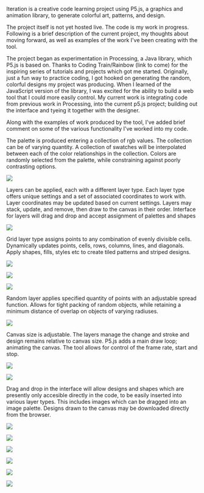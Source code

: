 

Iteration is a creative code learning project using P5.js, a graphics and animation library, to generate colorful art, patterns, and design. 

The project itself is not yet hosted live. The code is my work in progress. Following is a brief description of the current project, my thoughts about moving forward, as well as examples of the work I've been creating with the tool.

The project began as experimentation in Processing, a Java library, which P5.js is based on. Thanks to Coding Train/Rainbow (link to come) for the inspiring series of tutorials and projects which got me started. Originally, just a fun way to practice coding, I got hooked on generating the random, colorful designs my project was producing. When I learned of the JavaScript version of the library, I was excited for the ability to build a web tool that I could more easily control. My current work is integrating code from previous work in Processing, into the current p5.js project; building out the interface and tyeing it together with the designer.

Along with the examples of work produced by the tool, I've added brief comment on some of the various functionality I've worked into my code.

The palette is produced entering a collection of rgb values. The collection can be of varying quantity. A collection of swatches will be interpolated between each of the color relationships in the collection. Colors are randomly selected from the palette, while constraining against poorly contrasting options.

![](images/random-organic-geometry.jpg)

Layers can be applied, each with a different layer type. Each layer type offers unique settings and a set of associated coordinates to work with. Layer coordinates may be updated based on current settings. Layers may stack, update, and remove, then draw to the canvas in their order. Interface for layers will drag and drop and accept assignment of palettes and shapes

![](images/blue-green-landscape.jpg) 

Grid layer type assigns points to any combination of evenly divisible cells. Dynamically updates points, cells, rows, columns, lines, and diagonals. Apply shapes, fills, styles etc to create tiled patterns and striped designs.

![](images/snowflakes-grid.jpg)

![](images/striped-diamond-polygon.jpg)

![](images/turquoise-tangerine-radials.jpg)

Random layer applies specified quantity of points with an adjustable spread function. Allows for tight packing of random objects, while retaining a minimum distance of overlap on objects of varying radiuses.

![](images/random-rose-analgous-grayscale-palette.jpg)

Canvas size is adjustable. The layers manage the change and stroke and design remains relative to canvas size. P5.js adds a main draw loop; animating the canvas. The tool allows for control of the frame rate, start and stop.

![](images/grid-stars.jpg)

![](images/pink-yellow-landscape.jpg)

Drag and drop in the interface will allow designs and shapes which are presently only accesible directly in the code, to be easily inserted into various layer types. This includes images which can be dragged into an image palette. Designs drawn to the canvas may be downloaded directly from the browser.

![](images/diamond-grid-snowflakes.jpg)

![](images/green-diamond-concentrics.jpg)

![](images/striped-stars-radials-diamonds.jpg)

![](images/red-striped-diamonds-concentrics.jpg)

![](images/offset-grid-polygons.jpg)

![](images/grid-polygons.jpg)



   
